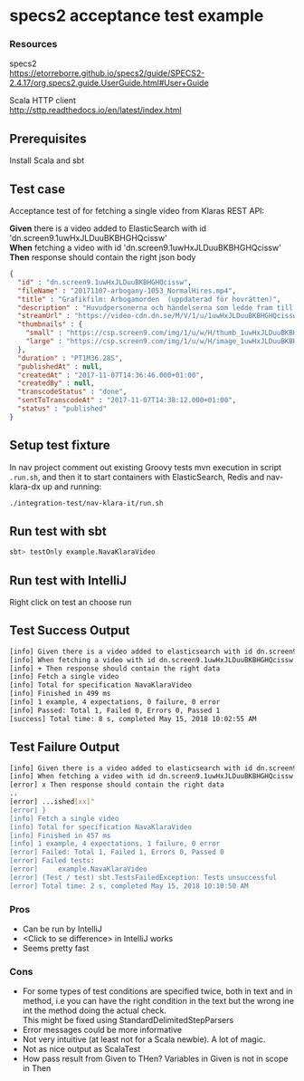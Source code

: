 # specs2 acceptance test example

### Resources
specs2  
https://etorreborre.github.io/specs2/guide/SPECS2-2.4.17/org.specs2.guide.UserGuide.html#User+Guide

Scala HTTP client  
http://sttp.readthedocs.io/en/latest/index.html

## Prerequisites ##
Install Scala and sbt

## Test case ##
Acceptance test of for fetching a single video from Klaras REST API:   
 
<b>Given</b> there is a video added to ElasticSearch with id 'dn.screen9.1uwHxJLDuuBKBHGHQcissw'  
<b>When</b> fetching a video with id 'dn.screen9.1uwHxJLDuuBKBHGHQcissw'  
<b>Then</b> response should contain the right json body  

```json
{
  "id" : "dn.screen9.1uwHxJLDuuBKBHGHQcissw",
  "fileName" : "20171107-arbogany-1053_NormalHires.mp4",
  "title" : "Grafikfilm: Arbogamorden  (uppdaterad för hovrätten)",
  "description" : "Huvudpersonerna och händelserna som ledde fram till rättegången och dom mot den 42:åriga kvinnan och hennes pojkvän. Nu prövas målet i Svea Hovrätt",
  "streamUrl" : "https://video-cdn.dn.se/M/V/1/u/1uwHxJLDuuBKBHGHQcissw_360p_h264h.mp4?v=1&token=0ed558211ccafe3db4784",
  "thumbnails" : {
    "small" : "https://csp.screen9.com/img/1/u/w/H/thumb_1uwHxJLDuuBKBHGHQcissw/8.jpg",
    "large" : "https://csp.screen9.com/img/1/u/w/H/image_1uwHxJLDuuBKBHGHQcissw/8.jpg"
  },
  "duration" : "PT1M36.28S",
  "publishedAt" : null,
  "createdAt" : "2017-11-07T14:36:46.000+01:00",
  "createdBy" : null,
  "transcodeStatus" : "done",
  "sentToTranscodeAt" : "2017-11-07T14:38:12.000+01:00",
  "status" : "published"
}
```

## Setup test fixture ##
In nav project comment out existing Groovy tests mvn execution in script `.run.sh`, and then it to start containers with ElasticSearch, Redis and nav-klara-dx up and running:
```sh
./integration-test/nav-klara-it/run.sh
```

## Run test with sbt ##
```sh
sbt> testOnly example.NavaKlaraVideo 
```

## Run test with IntelliJ ##
Right click on test an choose run

## Test Success Output
```sh
[info] Given there is a video added to elasticsearch with id dn.screen9.1uwHxJLDuuBKBHGHQcissw
[info] When fetching a video with id dn.screen9.1uwHxJLDuuBKBHGHQcissw
[info] + Then response should contain the right data
[info] Fetch a single video
[info] Total for specification NavaKlaraVideo
[info] Finished in 499 ms
[info] 1 example, 4 expectations, 0 failure, 0 error
[info] Passed: Total 1, Failed 0, Errors 0, Passed 1
[success] Total time: 8 s, completed May 15, 2018 10:02:55 AM
```

## Test Failure Output
```sh
[info] Given there is a video added to elasticsearch with id dn.screen9.1uwHxJLDuuBKBHGHQcissw
[info] When fetching a video with id dn.screen9.1uwHxJLDuuBKBHGHQcissw
[error] x Then response should contain the right data
..
[error] ...ished[xx]"
[error] }
[info] Fetch a single video
[info] Total for specification NavaKlaraVideo
[info] Finished in 457 ms
[info] 1 example, 4 expectations, 1 failure, 0 error
[error] Failed: Total 1, Failed 1, Errors 0, Passed 0
[error] Failed tests:
[error] 	example.NavaKlaraVideo
[error] (Test / test) sbt.TestsFailedException: Tests unsuccessful
[error] Total time: 2 s, completed May 15, 2018 10:10:50 AM
```

### Pros
+ Can be run by IntelliJ
+ \<Click to se difference> in IntelliJ works
+ Seems pretty fast
 
### Cons
- For some types of test conditions are specified twice, both in text and in method, i.e you can have the right condition in the text but the wrong ine int the method doing the actual check.  
  This might be fixed using StandardDelimitedStepParsers 
- Error messages could be more informative
- Not very intuitive (at least not for a Scala newbie). A lot of magic.
- Not as nice output as ScalaTest
- How pass result from Given to THen? Variables in Given is not in scope in Then